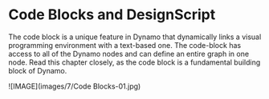 # Code Blocks and DesignScript

The code block is a unique feature in Dynamo that dynamically links a visual programming environment with a text-based one.  The code-block has access to all of the Dynamo nodes and can define an entire graph in one node.  Read this chapter closely, as the code block is a fundamental building block of Dynamo.

![IMAGE](images/7/Code Blocks-01.jpg)
